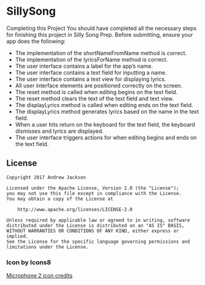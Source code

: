 # SillySong

Completing this Project
You should have completed all the necessary steps for finishing this project in Silly Song Prep. Before submitting, ensure your app does the following:

* The implementation of the shortNameFromName method is correct.
* The implementation of the lyricsForName method is correct.
* The user interface contains a label for the app’s name.
* The user interface contains a text field for inputting a name.
* The user interface contains a text view for displaying lyrics.
* All user interface elements are positioned correctly on the screen.
* The reset method is called when editing begins on the text field.
* The reset method clears the text of the text field and text view.
* The displayLyrics method is called when editing ends on the text field.
* The displayLyrics method generates lyrics based on the name in the text field.
* When a user hits return on the keyboard for the text field, the keyboard dismisses and lyrics are displayed.
* The user interface triggers actions for when editing begins and ends on the text field.

## License

    Copyright 2017 Andrew Jackson

    Licensed under the Apache License, Version 2.0 (the "License");
    you may not use this file except in compliance with the License.
    You may obtain a copy of the License at

        http://www.apache.org/licenses/LICENSE-2.0

    Unless required by applicable law or agreed to in writing, software
    distributed under the License is distributed on an "AS IS" BASIS,
    WITHOUT WARRANTIES OR CONDITIONS OF ANY KIND, either express or implied.
    See the License for the specific language governing permissions and
    limitations under the License.

### Icon by Icons8
<a href="https://icons8.com/icon/43637/Microphone-2">Microphone 2 icon credits</a>
